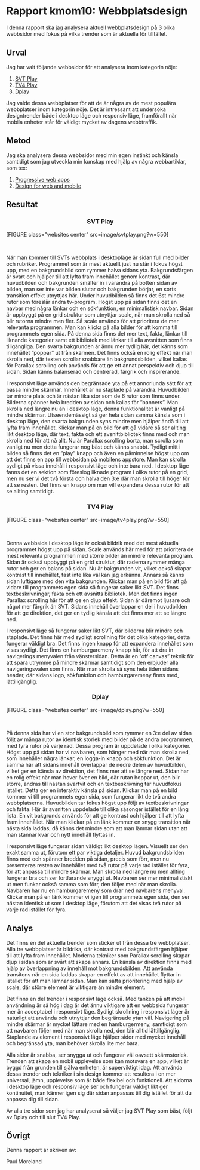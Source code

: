 ---
---
Rapport kmom10: Webbplatsdesign
=========================

I denna rapport ska jag analysera aktuell webbplatsdesign på 3 olika webbsidor med fokus på vilka trender som är aktuella för tillfället.

Urval
-----------------------

Jag har valt följande webbsidor för att analysera inom kategorin nöje:

1. [SVT Play](https://www.svtplay.se)
2. [TV4 Play](https://www.tv4play.se)
3. [Dplay](https://www.dplay.se)

Jag valde dessa webbplatser för att de är några av de mest populära webbplatser inom kategorin nöje.  Det är intressant att undersöka designtrender både i desktop läge och responsiv läge, framförallt när mobila enheter står för väldigt mycket av dagens webbtraffik.

Metod
-----------------------

Jag ska analysera dessa webbsidor med min egen instinkt och känsla samtidigt som jag utveckla min kunskap med hjälp av några webbartiklar, som tex:

1. [Progressive web apps](https://www.forbes.com/sites/forbestechcouncil/2018/03/09/why-progressive-web-apps-will-replace-native-mobile-apps/#48d310ee2112)
2. [Design for web and mobile](https://uxplanet.org/15-hot-trends-in-ui-design-for-web-and-mobile-in-2018-eff86df6d868)


Resultat
-----------------------

<h3 style="text-align: center; border-bottom: none">SVT Play</h3>

[FIGURE class="websites center" src=image/svtplay.png?w=550]

<br>

När man kommer till SVTs webbplats i desktopläge är sidan full med bilder och rubriker.  Programmet som är mest aktuellt just nu står i fokus högst upp, med en bakgrundsbild som rymmer halva sidans yta.  Bakgrundsfärgen är svart och hjälper till att lyfta fram innehållet genom kontrast, där huvudbilden och bakgrunden smälter in i varandra på botten sidan av bilden, man ser inte var bilden slutar och bakgrunden börjar, en sorts transition effekt
utnyttjas här.  Under huvudbilden så finns det 6st mindre rutor som föreslår andra tv-program.  Högst upp på sidan finns det en navbar med några länkar och en sökfunktion, en minimalistisk navbar.  Sidan är uppbyggt på en grid struktur som utnyttjar scale, när man skrolla ned så blir rutorna mindre men fler.  Så scale används för att prioritera de mer relevanta programmen.  Man kan klicka på alla bilder för att komma till programmets egen sida.  På denna sida finns det mer text, fakta, länkar till liknande kategorier samt ett bibliotek med länkar till alla avsnitten som finns tillgängliga.  Den svarta bakgrunden är ännu mer tydlig här, det känns som innehållet ”poppar” ut från skärmen.  Det finns också en rolig effekt när man skrolla ned, där texten scrollar snabbare än bakgrundsbilden, vilket kallas för Parallax scrolling och används för att ge ett annat perspektiv och djup till sidan.  Sidan känns balanserad och centrerad, färgrik och inspirerande.

I responsivt läge används den begränsade yta på ett annorlunda sätt för att passa mindre skärmar.  Innehållet är nu staplade på varandra.  Huvudbilden tar mindre plats och är nästan lika stor som de 6 rutor som finns under.  Bilderna spänner hela bredden av sidan och kallas för ”banners”.  Man skrolla ned längre nu än i desktop läge, denna funktionalitet är vanligt på mindre skärmar.  Utseendemässigt så ger hela sidan samma känsla som i desktop läge, den svarta bakgrunden syns mindre men hjälper ändå till att lyfta fram innehållet.  Klickar man på en bild för att gå vidare så ser allting likt desktop läge, där text, fakta och ett avsnittbibliotek finns med och man skrolla ned för att nå allt.  Nu är Parallax scrolling borta, man scrolla som vanligt nu men detta fungerar nog bäst och känns snabbt.  Tydligt mitt i bilden så finns det en ”play” knapp och även en påminnelse högst upp om att det finns en app till webbsidan på mobilens appstore.  Man kan skrolla sydligt på vissa innehåll i responsivt läge och inte bara ned.  I desktop läge fanns det en sektion som föreslog liknade program i olika rutor på en grid, men nu ser vi det två första och halva den 3:e där man skrolla till höger för att se resten.  Det finns en knapp om man vill expandera dessa rutor för att se allting samtidigt.


<h3 style="text-align: center; border-bottom: none">TV4 Play</h3>

[FIGURE class="websites center" src=image/tv4play.png?w=550]

<br>

Denna webbsida i desktop läge är också bildrik med det mest aktuella programmet högst upp på sidan.  Scale används här med för att prioritera de mest relevanta programmen med större bilder än mindre relevanta program.  Sidan är också uppbyggt på en grid struktur, där raderna rymmer många rutor och ger en balans på sidan.  Nu är bakgrunden vit, vilket också skapar kontrast till innehållet, fast inte lika väl kan jag erkänna.  Annars så känns sidan luftigare med den vita bakgrunden.  Klickar man på en bild för att gå vidare till programmets egen sida så fungerar saker likt SVT.  Det finns textbeskrivningar, fakta och ett avsnitts bibliotek.  Men det finns ingen Parallax scrolling här för att ge en djup effekt.  Sidan är däremot ljusare och något mer färgrik än SVT.  Sidans innehåll överlappar en del i huvudbilden för att ge direktion, det ger en tydlig känsla att det finns mer att se längre ned.

I responsivt läge så fungerar saker likt SVT, där bilderna blir mindre och staplade.  Det finns här med sydligt scrollning för det olika kategorier, detta fungerar väldigt bra.  Det finns ingen knapp för att expandera innehållet som visas sydligt.  Det finns en hamburgaremeny knapp här, för att dra in navigerings menyvalen från vänstersidan.  Detta är en ”off canvas” teknik för att spara utrymme på mindre skärmar samtidigt som den erbjuder alla navigeringsvalen som finns.  När man skrolla så syns hela tiden sidans header, där sidans logo, sökfunktion och hamburgaremeny finns med, lättillgänglig.


<h3 style="text-align: center; border-bottom: none">Dplay</h3>

[FIGURE class="websites center" src=image/dplay.png?w=550]

<br>

På denna sida har vi en stor bakgrundsbild som rymmer en 3:e del av sidan följt av många rutor av identisk storlek med bilder på de andra programmen, med fyra rutor på varje rad.  Dessa program är uppdelade i olika kategorier.  Högst upp på sidan har vi navbaren, som hänger med när man skrolla ned, som innehåller några länkar, en logga-in knapp och sökfunktion.  Det är samma här att sidans innehåll överlappar de nedre delen av huvudbilden, vilket ger en känsla av direktion, det finns mer att se längre ned.  Sidan har en rolig effekt när man hover över en bild, där rutan hoppar ut, den blir större, ändras till nästan svartvit och en textbeskrivning tar huvudfokus istället.  Detta ger en interaktiv känsla på sidan.  Klickar man på en bild kommer vi till programmets egen sida, som fungerar likt de två andra webbplatserna.  Huvudbilden tar fokus högst upp följt av textbeskrivningar och fakta.  Här är avsnitten uppdelade till olika säsonger istället för en lång lista.  En vit bakgrunds används för att ge kontrast och hjälper till att lyfta fram innehållet.  När man klickar på en länk kommer en snygg transition när nästa sida laddas, då känns det mindre som att man lämnar sidan utan att man stannar kvar och nytt innehåll flyttas in.

I responsivt läge fungerar sidan väldigt likt desktop lägen.  Visuellt ser den exakt samma ut, förutom ett par viktiga detaljer.  Huvud bakgrundsbilden finns med och spänner bredden på sidan, precis som förr, men nu presenteras resten av innehållet med två rutor på varje rad istället för fyra, för att anpassa till mindre skärmar.  Man skrolla ned längre nu men allting fungerar bra och ser fortfarande snyggt ut.  Navbaren ser mer minimalistiskt ut men funkar också samma som förr, den följer med när man skrolla.  Navbaren har nu en hamburgaremeny som drar ned navbarens menyval.  Klickar man på en länk kommer vi igen till programmets egen sida, den ser nästan identisk ut som i desktop läge, förutom att det visas två rutor på varje rad istället för fyra.


Analys
-----------------------

Det finns en del aktuella trender som sticker ut från dessa tre webbplatser.  Alla tre webbplatser är bildrika, där kontrast med bakgrundsfärgen hjälper till att lyfta fram innehållet.  Moderna tekniker som Parallax scrolling skapar djup i sidan som är svårt att skapa annars.  En känsla av direktion finns med hjälp av överlappning av innehåll mot bakgrundsbilden.  Att använda transitons när en sida laddas skapar en effekt av att innehållet flyttar in istället för att man lämnar sidan.  Man kan sätta prioritering med hjälp av scale, där större element är viktigare än mindre element.  

Det finns en del trender i responsivt läge också.  Med tanken på att mobil användning är så hög i dag är det ännu viktigare att en webbsida fungerar mer än acceptabel i responsivt läge.  Sydligt skrollning i responsivt läger är naturligt att använda och utnyttjar den begränsade ytan väl.  Navigering på mindre skärmar är mycket lättare med en hamburgermeny, samtidigt som att navbaren följer med när man skrolla ned, den blir alltid lättillgänglig.  Staplande av element i responsivt läge hjälper sidor med mycket innehåll och begränsad yta, man behöver skrolla lite mer bara.

Alla sidor är snabba, ser snygga ut och fungerar väl oavsett skärmstorlek.  Trenden att skapa en mobil upplevelse som kan motsvara en app, vilket är byggd från grunden till själva enheten, är superviktigt idag.  Att använda dessa trender och tekniker i sin design kommer att resultera i en mer universal, jämn, upplevelse som är både flexibel och funktionell.  Att sidorna i desktop läge och responsiv läge ser och fungerar väldigt likt ger kontinuitet, man känner igen sig där sidan anpassas till dig istället för att du anpassa dig till sidan.

Av alla tre sidor som jag har analyserat så väljer jag SVT Play som bäst, följt av Dplay och till slut TV4 Play.


Övrigt
-----------------------

Denna rapport är skriven av:

Paul Moreland

